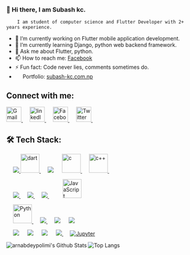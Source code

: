 ### 👋 Hi there, I am Subash kc.

        I am student of computer science and Flutter Developer with 2+ years experience.
- 🔭 I’m currently working on Flutter mobile application development.
- 🌱 I’m currently learning Django, python web backend framework.
- 💬 Ask me about Flutter, python.
- 📫 How to reach me: [Facebook]([www.](https://www.facebook.com/subaazkc/))
- ⚡ Fun fact: Code never lies, comments sometimes do.
- <img src="https://img.icons8.com/fluency/48/000000/domain.png" height="16" width= "16"/> Portfolio: [subash-kc.com.np](https://www.subash-kc.com.np/)
  
## Connect with me:
<a href="mailto: subaazkc@gamil.com" > <img src ="https://img.icons8.com/color/48/000000/gmail-new.png" alt = "Gmail" height= "40" width = "40"> </a>&emsp;
<a href="https://www.linkedin.com/in/subash-kc-71460819b/" > <img src ="https://img.icons8.com/external-justicon-flat-justicon/64/000000/external-linkedin-social-media-justicon-flat-justicon.png" alt = "linkedIn" height = "40" width = "40"> </a>
&emsp;
<a href="https://www.facebook.com/subaazkc" > <img src ="https://img.icons8.com/fluency/48/000000/facebook-new.png" alt = "Facebook" height = "40" width = "40"> </a>
&emsp;
<a href="https://twitter.com/SubaazKc" > <img src ="https://img.icons8.com/color/48/000000/twitter--v1.png" alt = "Twitter" height = "40" width = "40"> </a>
&emsp;

## 🛠️ Tech Stack:
<p align="left"> 
  &emsp;
  <a href="https://flutter.dev/" target="_blank"> 
    <img src="https://img.icons8.com/color/48/000000/flutter.png"/>
  </a> 
  <a href="https://dart.dev/" target="_blank"> 
    <img src="https://img.icons8.com/color/48/000000/dart.png" alt = "dart" width = "50"/>
  </a> 
   &emsp;
  <a href="https://firebase.google.com/"><img src="https://img.icons8.com/color/48/000000/firebase.png"/></a>
  &emsp;
  <a href="https://www.tutorialspoint.com/cprogramming/index.htm" target="_blank"> 
    <img src="https://img.icons8.com/color/48/000000/c-programming.png" alt = "c" width = "50"/>
  </a>
  &emsp;
  <a href="https://www.cplusplus.com/" target="_blank">
    <img src="https://img.icons8.com/color/48/000000/c-plus-plus-logo.png" alt = "c++" width = "50"/>
  </a>
  &emsp;
</p>

<p align="left"> 
  &emsp; 
  <a href="https://www.w3.org/html/" target="_blank"> 
   <img src="https://img.icons8.com/color/48/000000/html-5--v1.png"/>
  </a>   
  &emsp;
  <a href="https://www.w3schools.com/css/" target="_blank">
    <img src="https://img.icons8.com/color/48/000000/css3.png"/>
  </a> 
   &emsp;
  <a href="https://getbootstrap.com" target="_blank"> 
   <img src="https://img.icons8.com/color/48/000000/bootstrap.png"/>
  </a>
&emsp; 
  &emsp;
  <a href="https://www.javascript.com/" target="_blank"> 
     <img src="https://img.icons8.com/color/48/000000/javascript--v1.png" alt = "JavaScript" width = "50"/>
   </a>
</p>

<p align="left"> 
  &emsp;
  <a href="https://www.python.org/" target="_blank"> 
    <img src="https://img.icons8.com/color/48/000000/python--v1.png" alt = "Python" width = "50"/>
  </a> 
  &emsp;
  <a href="https://www.djangoproject.com/" target="_blank"> 
    <img src="https://img.icons8.com/external-tal-revivo-shadow-tal-revivo/24/000000/external-django-a-high-level-python-web-framework-that-encourages-rapid-development-logo-shadow-tal-revivo.png"/>
  </a> 
   &emsp;
   <a href="https://www.mysql.com/"><img src="https://img.icons8.com/fluency/48/000000/mysql-logo.png"/></a>
 &emsp; 
    <a href="https://www.heroku.com/"><img src="https://img.icons8.com/color/48/000000/heroku.png"/></a>  
  &emsp;
</p>

<p align="left">
  &emsp;
    <a href="#"><img src="https://img.icons8.com/color/48/000000/git.png"/></a>
  &emsp;
    <a href="#"><img src="https://img.icons8.com/color/48/000000/linux--v1.png"/></a>
  &emsp;
    <a href="#"><img src="https://img.icons8.com/color/48/000000/visual-studio-code-2019.png"/></a>
  &emsp;
    <a href="#">
  	<img src="https://img.icons8.com/color/48/000000/figma--v1.png"/>
  </a>
&emsp; 
    <a href="#"><img alt="Jupyter" src="https://img.icons8.com/fluency/48/000000/jupyter.png"/></a>
</p>

<img align="left" alt="arnabdeypolimi's Github Stats" src="https://github-readme-stats.vercel.app/api?username=subash9860&show_icons=true &theme=tokyonight"/>

![Top Langs](https://github-readme-stats.vercel.app/api/top-langs/?username=subash9860&theme=tokyonight)